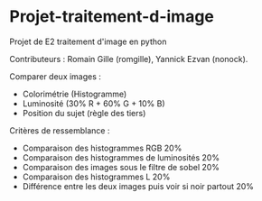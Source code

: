# Projet-traitement-d-image
Projet de E2 traitement d'image en python

Contributeurs : Romain Gille (romgille), Yannick Ezvan (nonock).

Comparer deux images :
* Colorimétrie (Histogramme)
* Luminosité (30% R + 60% G + 10% B)
* Position du sujet (règle des tiers)


Critères de ressemblance :
* Comparaison des histogrammes RGB                              20%
* Comparaison des histogrammes de luminosités                   20%
* Comparaison des images sous le filtre de sobel                20%
* Comparaison des histogrammes L                                20%
* Différence entre les deux images puis voir si noir partout    20%